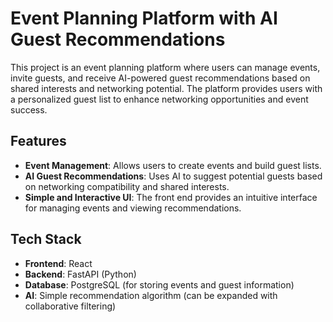 # Event Planning Platform with AI Guest Recommendations

This project is an event planning platform where users can manage events, invite guests, and receive AI-powered guest recommendations based on shared interests and networking potential. The platform provides users with a personalized guest list to enhance networking opportunities and event success.

## Features

- **Event Management**: Allows users to create events and build guest lists.
- **AI Guest Recommendations**: Uses AI to suggest potential guests based on networking compatibility and shared interests.
- **Simple and Interactive UI**: The front end provides an intuitive interface for managing events and viewing recommendations.

## Tech Stack

- **Frontend**: React
- **Backend**: FastAPI (Python)
- **Database**: PostgreSQL (for storing events and guest information)
- **AI**: Simple recommendation algorithm (can be expanded with collaborative filtering)
